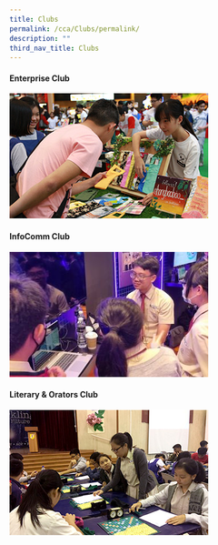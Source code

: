 ```yaml
---
title: Clubs
permalink: /cca/Clubs/permalink/
description: ""
third_nav_title: Clubs
---
```

#### Enterprise Club
[![Enterprise Club](/images/CCA%20thumbnails/thumbnail_enterprise.jpg)](/cca/Clubs/enterprise-club/permalink/)

#### InfoComm Club
[![InfoComm Club](/images/CCA%20thumbnails/thumbnail_info_comm.jpg)](/cca/Clubs/infocomm-club/permalink/)

#### Literary & Orators  Club
[![Literary & Orators Club](/images/CCA%20thumbnails/thumbnail_lno.jpg)](/cca/Clubs/literary-and-orators-club/permalink/)